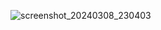 ![screenshot_20240308_230403](https://github.com/kovasko/Dotfiles/assets/116259304/8ebbf253-5c90-49a3-b206-53002d649a23)
